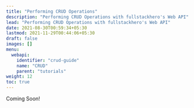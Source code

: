 ```yaml
---
title: "Performing CRUD Operations"
description: "Performing CRUD Operations with fullstackhero's Web API"
lead: "Performing CRUD Operations with fullstackhero's Web API"
date: 2021-08-30T00:59:34+05:30
lastmod: 2021-11-29T00:44:06+05:30
draft: false
images: []
menu:
  webapi:
    identifier: "crud-guide"
    name: "CRUD"
    parent: "tutorials"
weight: 12
toc: true
---
```


Coming Soon!
